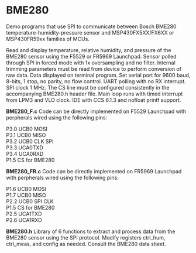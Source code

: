 # BME280
Demo programs that use SPI to communicate between Bosch BME280 temperature-humidity-pressure sensor and MSP430FX5XX/FX6XX or MSP430FR59xx families of MCUs.

Read and display temperature, relative humidity, and pressure of the BME280 sensor using the F5529 or FR5969 Launchpad.  Sensor polled through SPI in forced mode with 1x oversampling and no filter. Internal trimming parameters must be read from device to perform conversion of raw data.  Data displayed on terminal program. Set serial port for 9600 baud, 8-bits, 1 stop, no parity, no flow control. UART polling with no RX interrupt.  SPI clock 1 MHz. The CS line must be configured consistently in the accompanying BME280.h header file. Main loop runs with timed interrupt from LPM3 and VLO clock. IDE with CCS 6.1.3 and nofloat printf support. 

<p><b>BME280_F.c</b> Code can be directly implemented on F5529 Launchpad with perpherals wired using the following pins:
<p>P3.0  UCB0 MOSI  
<br>P3.1  UCB0 MISO
<br>P3.2  UCB0 CLK  SPI
<br>P3.3  UCA0TXD  
<br>P3.4  UCA0RXD
<br>P1.5  CS for BME280

<p><b>BME280_FR.c</b> Code can be directly implemented on FR5969 Launchpad with perpherals wired using the following pins:
<p>P1.6  UCB0 MOSI
<br>P1.7  UCB0 MISO
<br>P2.2  UCB0 SPI CLK
<br>P1.5  CS for BME280
<br>P2.5  UCA1TXD
<br>P2.6  UCA1RXD
 
<p><b>BME280.h</b>    Library of 6 functions to extract and process data from the BME280 sensor using the SPI protocol. Modify registers ctrl_hum, ctrl_meas, and config as needed.  Consult the BME280 data sheet.

